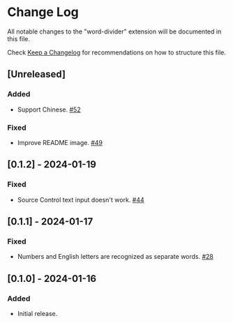 # Change Log

All notable changes to the "word-divider" extension will be documented in this file.

Check [Keep a Changelog](http://keepachangelog.com/) for recommendations on how to structure this file.

## [Unreleased]

### Added

- Support Chinese. [#52](https://github.com/yutotnh/word-divider/issues/52)

### Fixed

- Improve README image. [#49](https://github.com/yutotnh/word-divider/pull/49)

## [0.1.2] - 2024-01-19

### Fixed

- Source Control text input doesn't work. [#44](https://github.com/yutotnh/word-divider/issues/44)

## [0.1.1] - 2024-01-17

### Fixed

- Numbers and English letters are recognized as separate words. [#28](https://github.com/yutotnh/word-divider/issues/28)

## [0.1.0] - 2024-01-16

### Added

- Initial release.
